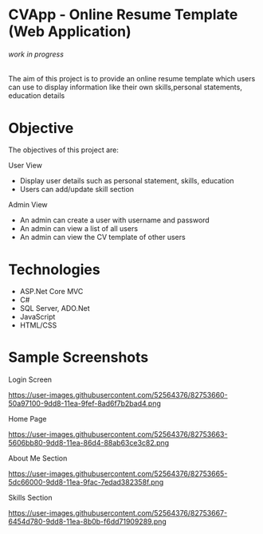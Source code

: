 # CVApp - Online Resume Template (Web Application)
###### work in progress
The aim of this project is to provide an online resume template which users can use to display information like
their own skills,personal statements, education details

# Objective
The objectives of this project are:

User View
- Display user details such as personal statement, skills, education
- Users can add/update skill section

Admin View
- An admin can create a user with username and password
- An admin can view a list of all users
- An admin can view the CV template of other users

# Technologies
 - ASP.Net Core MVC
 - C#
 - SQL Server, ADO.Net
 - JavaScript
 - HTML/CSS

# Sample Screenshots
Login Screen

https://user-images.githubusercontent.com/52564376/82753660-50a97100-9dd8-11ea-9fef-8ad6f7b2bad4.png

Home Page

https://user-images.githubusercontent.com/52564376/82753663-5606bb80-9dd8-11ea-86d4-88ab63ce3c82.png

About Me Section

https://user-images.githubusercontent.com/52564376/82753665-5dc66000-9dd8-11ea-9fac-7edad382358f.png

Skills Section

https://user-images.githubusercontent.com/52564376/82753667-6454d780-9dd8-11ea-8b0b-f6dd71909289.png
